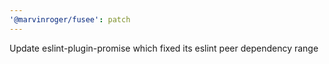 ```yaml
---
'@marvinroger/fusee': patch
---
```


Update eslint-plugin-promise which fixed its eslint peer dependency range
